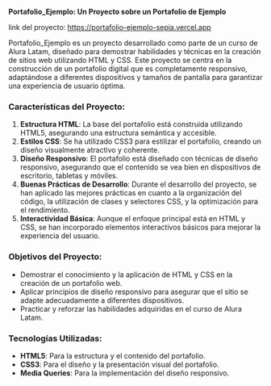 **Portafolio_Ejemplo: Un Proyecto sobre un Portafolio de Ejemplo**

link del proyecto: https://portafolio-ejemplo-sepia.vercel.app

Portafolio_Ejemplo es un proyecto desarrollado como parte de un curso de Alura Latam, diseñado para demostrar habilidades y técnicas en la creación de sitios web utilizando HTML y CSS. Este proyecto se centra en la construcción de un portafolio digital que es completamente responsivo, adaptándose a diferentes dispositivos y tamaños de pantalla para garantizar una experiencia de usuario óptima.

### Características del Proyecto:

1. **Estructura HTML**: La base del portafolio está construida utilizando HTML5, asegurando una estructura semántica y accesible.
2. **Estilos CSS**: Se ha utilizado CSS3 para estilizar el portafolio, creando un diseño visualmente atractivo y coherente.
3. **Diseño Responsivo**: El portafolio está diseñado con técnicas de diseño responsivo, asegurando que el contenido se vea bien en dispositivos de escritorio, tabletas y móviles.
4. **Buenas Prácticas de Desarrollo**: Durante el desarrollo del proyecto, se han aplicado las mejores prácticas en cuanto a la organización del código, la utilización de clases y selectores CSS, y la optimización para el rendimiento.
5. **Interactividad Básica**: Aunque el enfoque principal está en HTML y CSS, se han incorporado elementos interactivos básicos para mejorar la experiencia del usuario.

### Objetivos del Proyecto:

- Demostrar el conocimiento y la aplicación de HTML y CSS en la creación de un portafolio web.
- Aplicar principios de diseño responsivo para asegurar que el sitio se adapte adecuadamente a diferentes dispositivos.
- Practicar y reforzar las habilidades adquiridas en el curso de Alura Latam.

### Tecnologías Utilizadas:

- **HTML5**: Para la estructura y el contenido del portafolio.
- **CSS3**: Para el diseño y la presentación visual del portafolio.
- **Media Queries**: Para la implementación del diseño responsivo.
